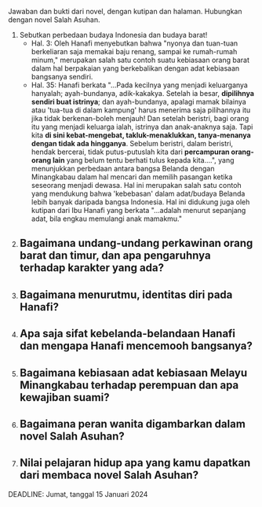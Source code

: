 Jawaban dan bukti dari novel, dengan kutipan dan halaman. Hubungkan dengan novel Salah Asuhan.

1. Sebutkan perbedaan budaya Indonesia dan budaya barat!
	- Hal. 3: Oleh Hanafi menyebutkan bahwa "nyonya dan tuan-tuan berkeliaran saja memakai baju renang, sampai ke rumah-rumah minum," merupakan salah satu contoh suatu kebiasaan orang barat dalam hal berpakaian yang berkebalikan dengan adat kebiasaan bangsanya sendiri.
	- Hal. 35: Hanafi berkata "...Pada kecilnya yang menjadi keluarganya hanyalah; ayah-bundanya, adik-kakakya. Setelah ia besar, __dipilihnya sendiri buat istrinya__; dan ayah-bundanya, apalagi mamak bilainya atau 'tua-tua di dalam kampung' harus menerima saja pilihannya itu jika tidak berkenan-boleh menjauh! Dan setelah beristri, bagi orang itu yang menjadi keluarga ialah, istrinya dan anak-anaknya saja. Tapi kita __di sini kebat-mengebat, takluk-menaklukkan, tanya-menanya dengan tidak ada hingganya__. Sebelum beristri, dalam beristri, hendak bercerai, tidak putus-putuslah kita dari __percampuran orang-orang lain__ yang belum tentu berhati tulus kepada kita....", yang menunjukkan perbedaan antara bangsa Belanda dengan Minangkabau dalam hal mencari dan memilih pasangan ketika seseorang menjadi dewasa. Hal ini merupakan salah satu contoh yang mendukung bahwa 'kebebasan' dalam adat/budaya Belanda lebih banyak daripada bangsa Indonesia. Hal ini didukung juga oleh kutipan dari Ibu Hanafi yang berkata "...adalah menurut sepanjang adat, bila engkau memulangi anak mamakmu."
2. Bagaimana undang-undang perkawinan orang barat dan timur, dan apa pengaruhnya terhadap karakter yang ada?
	- 
3. Bagaimana menurutmu, identitas diri pada Hanafi?
	- 
4. Apa saja sifat kebelanda-belandaan Hanafi dan mengapa Hanafi mencemooh bangsanya?
	- 
5. Bagaimana kebiasaan adat kebiasaan Melayu Minangkabau terhadap perempuan dan apa kewajiban suami?
	- 
6. Bagaimana peran wanita digambarkan dalam novel Salah Asuhan?
	- 
7. Nilai pelajaran hidup apa yang kamu dapatkan dari membaca novel Salah Asuhan?
	- 

DEADLINE: Jumat, tanggal 15 Januari 2024

